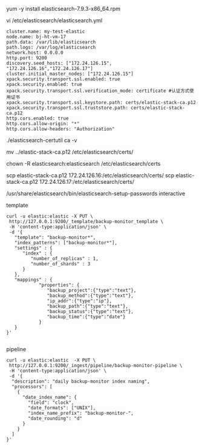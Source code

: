 

yum -y install elasticsearch-7.9.3-x86_64.rpm

vi /etc/elasticsearch/elasticsearch.yml

```
cluster.name: my-test-elastic
node.name: bj-ht-vm-17
path.data: /var/lib/elasticsearch
path.logs: /var/log/elasticsearch
network.host: 0.0.0.0
http.port: 9200
discovery.seed_hosts: ["172.24.126.15", "172.24.126.16","172.24.126.17"]
cluster.initial_master_nodes: ["172.24.126.15"]
xpack.security.transport.ssl.enabled: true
xpack.security.enabled: true
xpack.security.transport.ssl.verification_mode: certificate #认证方式使用证书
xpack.security.transport.ssl.keystore.path: certs/elastic-stack-ca.p12
xpack.security.transport.ssl.truststore.path: certs/elastic-stack-ca.p12
http.cors.enabled: true
http.cors.allow-origin: "*"
http.cors.allow-headers: "Authorization"
```
./elasticsearch-certutil ca -v

mv ../elastic-stack-ca.p12   /etc/elasticsearch/certs/

chown -R elasticsearch:elasticsearch /etc/elasticsearch/certs
 
scp elastic-stack-ca.p12  172.24.126.16:/etc/elasticsearch/certs/ 
scp elastic-stack-ca.p12  172.24.126.17:/etc/elasticsearch/certs/ 

/usr/share/elasticsearch/bin/elasticsearch-setup-passwords interactive


template

```
curl -u elastic:elastic -X PUT \
 http://127.0.0.1:9200/_template/backup-monitor_template \
 -H 'content-type:application/json' \
 -d '{
   "template": "backup-monitor*",
   "index_patterns": ["backup-monitor*"],
   "settings" : {
      "index" : {
         "number_of_replicas" : 1,
         "number_of_shards" : 3
      }
   },
   "mappings" : {
            "properties": { 
               "backup_project":{"type":"text"},
               "backup_method":{"type":"text"},
               "ip_addr":{"type":"ip"},
               "backup_path":{"type":"text"},
               "backup_status":{"type":"text"},
               "backup_time":{"type":"date"}
            }
   }
}'


```

pipeline

```
curl -u elastic:elastic  -X PUT \
 http://127.0.0.1:9200/_ingest/pipeline/backup-monitor-pipeline \
 -H 'content-type:application/json' \
 -d '{
  "description": "daily backup-monitor index naming",
  "processors": [
    {
      "date_index_name": {
        "field": "clock",
        "date_formats": ["UNIX"],
        "index_name_prefix": "backup-monitor-",
        "date_rounding": "d"
      }
    }
  ]
}'



```
